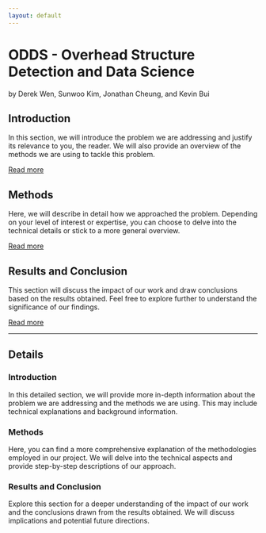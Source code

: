 ```yaml
---
layout: default
---
```


<h1 class="fade-in-text">ODDS - Overhead Structure Detection and Data Science</h1>
by Derek Wen, Sunwoo Kim, Jonathan Cheung, and Kevin Bui

## Introduction

In this section, we will introduce the problem we are addressing and justify its relevance to you, the reader. We will also provide an overview of the methods we are using to tackle this problem.

[Read more](#introduction-details)

## Methods

Here, we will describe in detail how we approached the problem. Depending on your level of interest or expertise, you can choose to delve into the technical details or stick to a more general overview.

[Read more](#methods-details)

## Results and Conclusion

This section will discuss the impact of our work and draw conclusions based on the results obtained. Feel free to explore further to understand the significance of our findings.

[Read more](#results-conclusion-details)

---

## Details

### Introduction

In this detailed section, we will provide more in-depth information about the problem we are addressing and the methods we are using. This may include technical explanations and background information.

### Methods

Here, you can find a more comprehensive explanation of the methodologies employed in our project. We will delve into the technical aspects and provide step-by-step descriptions of our approach.

### Results and Conclusion

Explore this section for a deeper understanding of the impact of our work and the conclusions drawn from the results obtained. We will discuss implications and potential future directions.

